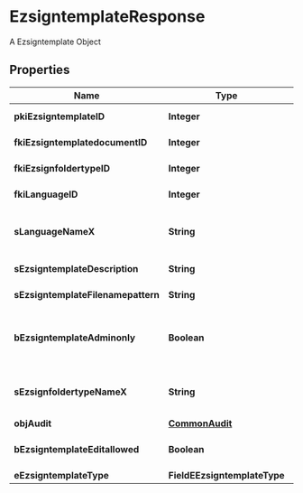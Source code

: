 

# EzsigntemplateResponse

A Ezsigntemplate Object

## Properties

| Name | Type | Description | Notes |
|------------ | ------------- | ------------- | -------------|
|**pkiEzsigntemplateID** | **Integer** | The unique ID of the Ezsigntemplate |  |
|**fkiEzsigntemplatedocumentID** | **Integer** | The unique ID of the Ezsigntemplatedocument |  [optional] |
|**fkiEzsignfoldertypeID** | **Integer** | The unique ID of the Ezsignfoldertype. |  [optional] |
|**fkiLanguageID** | **Integer** | The unique ID of the Language.  Valid values:  |Value|Description| |-|-| |1|French| |2|English| |  |
|**sLanguageNameX** | **String** | The Name of the Language in the language of the requester |  |
|**sEzsigntemplateDescription** | **String** | The description of the Ezsigntemplate |  |
|**sEzsigntemplateFilenamepattern** | **String** | The filename pattern of the Ezsigntemplate |  [optional] |
|**bEzsigntemplateAdminonly** | **Boolean** | Whether the Ezsigntemplate can be accessed by admin users only (eUserType&#x3D;Normal) |  |
|**sEzsignfoldertypeNameX** | **String** | The name of the Ezsignfoldertype in the language of the requester |  [optional] |
|**objAudit** | [**CommonAudit**](CommonAudit.md) |  |  |
|**bEzsigntemplateEditallowed** | **Boolean** | Whether the Ezsigntemplate if allowed to edit or not |  |
|**eEzsigntemplateType** | **FieldEEzsigntemplateType** |  |  [optional] |



